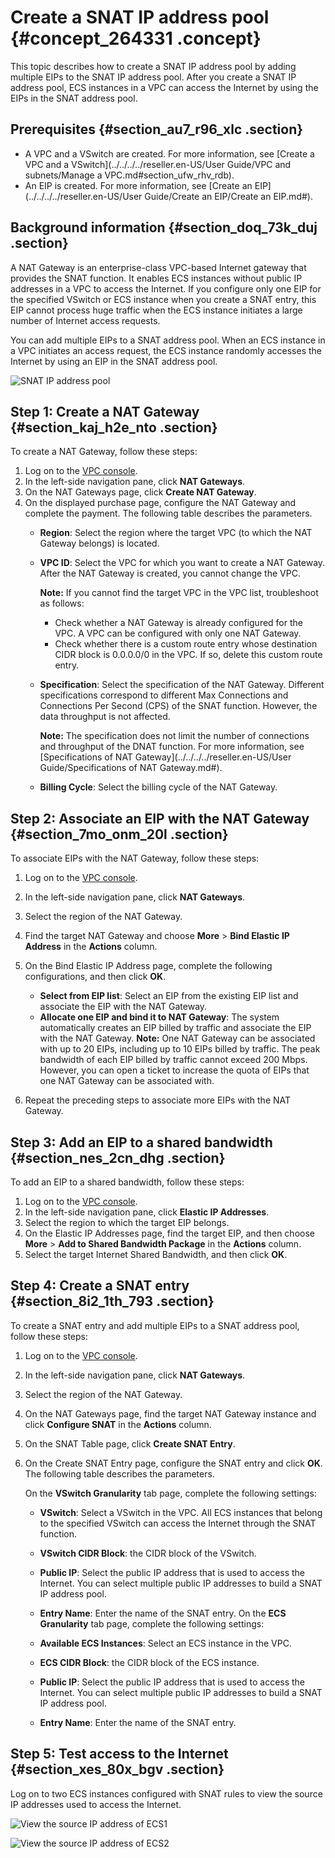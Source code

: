# Create a SNAT IP address pool {#concept_264331 .concept}

This topic describes how to create a SNAT IP address pool by adding multiple EIPs to the SNAT IP address pool. After you create a SNAT IP address pool, ECS instances in a VPC can access the Internet by using the EIPs in the SNAT address pool.

## Prerequisites {#section_au7_r96_xlc .section}

-   A VPC and a VSwitch are created. For more information, see [Create a VPC and a VSwitch](../../../../reseller.en-US/User Guide/VPC and subnets/Manage a VPC.md#section_ufw_rhv_rdb).
-   An EIP is created. For more information, see [Create an EIP](../../../../reseller.en-US/User Guide/Create an EIP/Create an EIP.md#).

## Background information {#section_doq_73k_duj .section}

A NAT Gateway is an enterprise-class VPC-based Internet gateway that provides the SNAT function. It enables ECS instances without public IP addresses in a VPC to access the Internet. If you configure only one EIP for the specified VSwitch or ECS instance when you create a SNAT entry, this EIP cannot process huge traffic when the ECS instance initiates a large number of Internet access requests.

You can add multiple EIPs to a SNAT address pool. When an ECS instance in a VPC initiates an access request, the ECS instance randomly accesses the Internet by using an EIP in the SNAT address pool.

![SNAT IP address pool](http://static-aliyun-doc.oss-cn-hangzhou.aliyuncs.com/assets/img/217943/156375765647136_en-US.png)

## Step 1: Create a NAT Gateway {#section_kaj_h2e_nto .section}

To create a NAT Gateway, follow these steps:

1.  Log on to the [VPC console](https://partners-intl.aliyun.com/login-required#/vpc).
2.  In the left-side navigation pane, click **NAT Gateways**.
3.  On the NAT Gateways page, click **Create NAT Gateway**.
4.  On the displayed purchase page, configure the NAT Gateway and complete the payment. The following table describes the parameters.
    -   **Region**: Select the region where the target VPC \(to which the NAT Gateway belongs\) is located.
    -   **VPC ID**: Select the VPC for which you want to create a NAT Gateway. After the NAT Gateway is created, you cannot change the VPC.

        **Note:** If you cannot find the target VPC in the VPC list, troubleshoot as follows:

        -   Check whether a NAT Gateway is already configured for the VPC. A VPC can be configured with only one NAT Gateway.
        -   Check whether there is a custom route entry whose destination CIDR block is 0.0.0.0/0 in the VPC. If so, delete this custom route entry.
    -   **Specification**: Select the specification of the NAT Gateway. Different specifications correspond to different Max Connections and Connections Per Second \(CPS\) of the SNAT function. However, the data throughput is not affected.

        **Note:** The specification does not limit the number of connections and throughput of the DNAT function. For more information, see [Specifications of NAT Gateway](../../../../reseller.en-US/User Guide/Specifications of NAT Gateway.md#).

    -   **Billing Cycle**: Select the billing cycle of the NAT Gateway.

## Step 2: Associate an EIP with the NAT Gateway {#section_7mo_onm_20l .section}

To associate EIPs with the NAT Gateway, follow these steps:

1.  Log on to the [VPC console](https://partners-intl.aliyun.com/login-required#/vpc).
2.  In the left-side navigation pane, click **NAT Gateways**.
3.  Select the region of the NAT Gateway.
4.  Find the target NAT Gateway and choose **More** \> **Bind Elastic IP Address** in the **Actions** column.
5.  On the Bind Elastic IP Address page, complete the following configurations, and then click **OK**.

    -   **Select from EIP list**: Select an EIP from the existing EIP list and associate the EIP with the NAT Gateway.
    -   **Allocate one EIP and bind it to NAT Gateway**: The system automatically creates an EIP billed by traffic and associate the EIP with the NAT Gateway.
    **Note:** One NAT Gateway can be associated with up to 20 EIPs, including up to 10 EIPs billed by traffic. The peak bandwidth of each EIP billed by traffic cannot exceed 200 Mbps. However, you can open a ticket to increase the quota of EIPs that one NAT Gateway can be associated with.

6.  Repeat the preceding steps to associate more EIPs with the NAT Gateway.

## Step 3: Add an EIP to a shared bandwidth {#section_nes_2cn_dhg .section}

To add an EIP to a shared bandwidth, follow these steps:

1.  Log on to the [VPC console](https://partners-intl.aliyun.com/login-required#/vpc).
2.  In the left-side navigation pane, click **Elastic IP Addresses**.
3.  Select the region to which the target EIP belongs.
4.  On the Elastic IP Addresses page, find the target EIP, and then choose **More** \> **Add to Shared Bandwidth Package** in the **Actions** column.
5.  Select the target Internet Shared Bandwidth, and then click **OK**.

## Step 4: Create a SNAT entry {#section_8i2_1th_793 .section}

To create a SNAT entry and add multiple EIPs to a SNAT address pool, follow these steps:

1.  Log on to the [VPC console](https://partners-intl.aliyun.com/login-required#/vpc).
2.  In the left-side navigation pane, click **NAT Gateways**.
3.  Select the region of the NAT Gateway.
4.  On the NAT Gateways page, find the target NAT Gateway instance and click **Configure SNAT** in the **Actions** column.
5.  On the SNAT Table page, click **Create SNAT Entry**.
6.  On the Create SNAT Entry page, configure the SNAT entry and click **OK**. The following table describes the parameters.

    On the **VSwitch Granularity** tab page, complete the following settings:

    -   **VSwitch**: Select a VSwitch in the VPC. All ECS instances that belong to the specified VSwitch can access the Internet through the SNAT function.
    -   **VSwitch CIDR Block**: the CIDR block of the VSwitch.
    -   **Public IP**: Select the public IP address that is used to access the Internet. You can select multiple public IP addresses to build a SNAT IP address pool.
    -   **Entry Name**: Enter the name of the SNAT entry.
    On the **ECS Granularity** tab page, complete the following settings:

    -   **Available ECS Instances**: Select an ECS instance in the VPC.
    -   **ECS CIDR Block**: the CIDR block of the ECS instance.
    -   **Public IP**: Select the public IP address that is used to access the Internet. You can select multiple public IP addresses to build a SNAT IP address pool.
    -   **Entry Name**: Enter the name of the SNAT entry.

## Step 5: Test access to the Internet {#section_xes_80x_bgv .section}

Log on to two ECS instances configured with SNAT rules to view the source IP addresses used to access the Internet.

![View the source IP address of ECS1](http://static-aliyun-doc.oss-cn-hangzhou.aliyuncs.com/assets/img/217943/156375765647157_en-US.png)

![View the source IP address of ECS2](http://static-aliyun-doc.oss-cn-hangzhou.aliyuncs.com/assets/img/217943/156375765647158_en-US.png)

